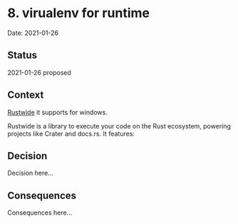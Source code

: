 # 8. virualenv for runtime

Date: 2021-01-26

## Status

2021-01-26 proposed

## Context

[Rustwide](https://github.com/rust-lang/rustwide) it supports for windows.

Rustwide is a library to execute your code on the Rust ecosystem, powering projects like Crater and docs.rs. It features:

## Decision

Decision here...

## Consequences

Consequences here...
